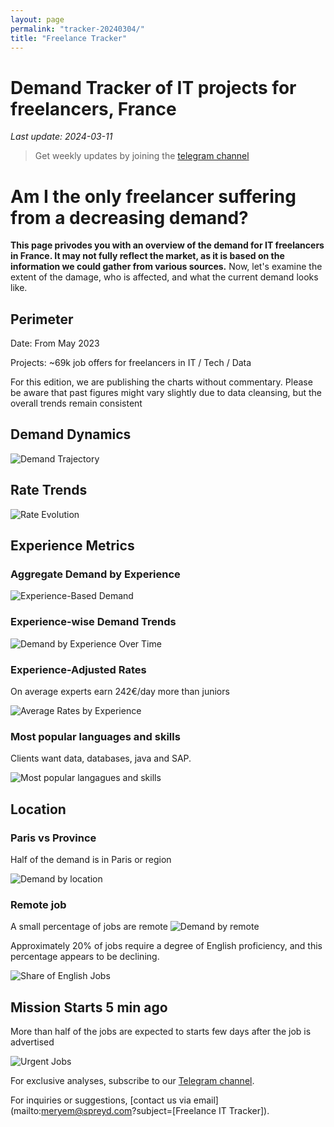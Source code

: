 ```yaml
---
layout: page
permalink: "tracker-20240304/"
title: "Freelance Tracker"
---
```

# Demand Tracker of IT projects for freelancers, France

*Last update: 2024-03-11*

> Get weekly updates by joining the [telegram
> channel](https://t.me/+3y9PJaF335UxYTg0)

# Am I the only freelancer suffering from a decreasing demand?

**This page privodes you with an overview of the demand for IT freelancers in France. It may not fully reflect the market, as it is based on the information we could gather from various sources.**
Now, let's examine the extent of the damage, who is affected, and what the current demand looks like.

## Perimeter

Date: From May 2023

Projects: ~69k job offers for freelancers in IT / Tech / Data

For this edition, we are publishing the charts without commentary. Please be aware that past figures might vary slightly due to data cleansing, but the overall trends remain consistent

## Demand Dynamics

![Demand Trajectory](figs/20240304_missions_by_week.png)

## Rate Trends

![Rate Evolution](figs/20240304_missions_by_week_rate.png)

## Experience Metrics

### Aggregate Demand by Experience

![Experience-Based Demand](figs/20240304_exp_lvl.png)

### Experience-wise Demand Trends

![Demand by Experience Over Time](figs/20240304_missions_by_week_exp.png)

### Experience-Adjusted Rates

On average experts earn 242€/day more than juniors

![Average Rates by Experience](figs/20240304_exp_lvl_rate.png)

### Most popular languages and skills

Clients want data, databases, java and SAP.

![Most popular langagues and skills](figs/20240304_missions_by_skill.png)

## Location

### Paris vs Province

Half of the demand is in Paris or region

![Demand by location](figs/20240304_missions_by_location.png)

### Remote job

A small percentage of jobs are remote
![Demand by remote](figs/20240304_missions_by_remote.png)

Approximately 20% of jobs require a degree of English proficiency, and this percentage appears to be declining.

![Share of English Jobs](figs/20240304_missions_anglais.png)

## Mission Starts 5 min ago

More than half of the jobs are expected to starts few days after the job is advertised

![Urgent Jobs](figs/20240304_missions_by_urgent.png)

For exclusive analyses, subscribe to our [Telegram channel](https://t.me/+3y9PJaF335UxYTg0).

For inquiries or suggestions, [contact us via email](mailto:meryem@spreyd.com?subject=[Freelance IT Tracker]).
